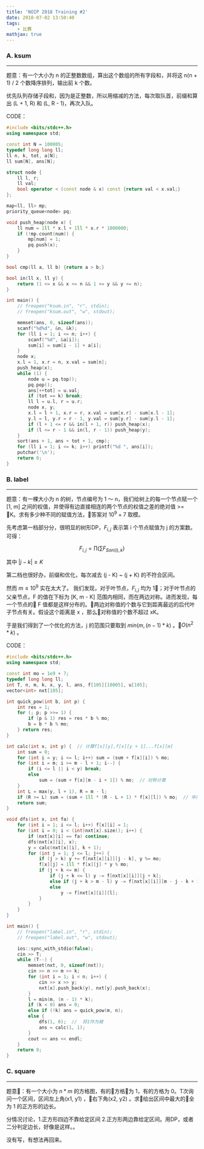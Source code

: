 ```yaml
---
title: 'NOIP 2018 Training #2'
date: 2018-07-02 13:50:40
tags: 
    - 比赛
mathjax: true
---
```


### A. ksum
-----------

题意：有一个大小为 n 的正整数数组，算出这个数组的所有字段和，并将这 n(n + 1) / 2 个数降序排列，输出前 k 个数。

优先队列存储子段和，因为是正整数，所以用缩减的方法，每次取队首，前缀和算出 (L + 1, R) 和 (L, R - 1)，再次入队。

CODE：
``` c++
#include <bits/stdc++.h>
using namespace std;

const int N = 100005;
typedef long long ll;
ll n, k, tot, a[N];
ll sum[N], ans[N];

struct node {
    ll l, r;
    ll val;
    bool operator < (const node & x) const {return val < x.val;}
};

map<ll, ll> mp;
priority_queue<node> pq;

void push_heap(node x) {
    ll num = 1ll * x.l + 1ll * x.r * 1000000;
    if (!mp.count(num)) {
        mp[num] = 1;
        pq.push(x);
    }
}

bool cmp(ll a, ll b) {return a > b;}

bool in(ll x, ll y) {
    return (1 <= x && x <= n && 1 <= y && y <= n);
}

int main() {
    // freopen("ksum.in", "r", stdin);
    // freopen("ksum.out", "w", stdout);

    memset(ans, 0, sizeof(ans));
    scanf("%d%d", &n, &k);
    for (ll i = 1; i <= n; i++) {
        scanf("%d", &a[i]);
        sum[i] = sum[i - 1] + a[i];
    }
    node x;
    x.l = 1, x.r = n, x.val = sum[n];
    push_heap(x);
    while (1) {
        node u = pq.top();
        pq.pop();
        ans[++tot] = u.val;
        if (tot == k) break;
        ll l = u.l, r = u.r;
        node x, y;
        x.l = l + 1, x.r = r, x.val = sum[x.r] - sum[x.l - 1];
        y.l = l, y.r = r - 1, y.val = sum[y.r] - sum[y.l - 1];
        if (l + 1 <= r && in(l + 1, r)) push_heap(x);
        if (l <= r - 1 && in(l, r - 1)) push_heap(y);
    }
    sort(ans + 1, ans + tot + 1, cmp);
    for (ll i = 1; i <= k; i++) printf("%d ", ans[i]);
    putchar('\n');
    return 0;
}
```

### B. label
------------

题意：有一棵大小为 n 的树，节点编号为 1 ～ n，我们给树上的每一个节点赋一个 [1, m] 之间的权值，并使得有边直接相连的两个节点的权值之差的绝对值 >= K。求有多少种不同的赋值方法，答案对 $10^9 + 7$ 取模。

先考虑第一档部分分，很明显的树形DP，$F_{i, j}$ 表示第 i 个节点赋值为 j 的方案数。可得：

$$F_{i, j} = \prod (\sum F_{Son(i), k})$$

其中 $|j - k| \geq K$

第二档也很好办，前缀和优化，每次减去 (j - K) ~ (j + K) 的不符合区间。

然而 $m \leq 10^9$ 实在太大了。
我们发现，对于叶节点，$F_{i, j}$ 均为 1；对于叶节点的父亲节点，F 的值在下标为 [K, m - K] 范围内相同，而在两边对称。进而发现，每一个节点的 F 值都是这样分布的。两边对称值的个数与它到距离最远的后代叶子节点有关。假设这个距离是 x ，那么对称值的个数不超过 xK。

于是我们得到了一个优化的方法，j 的范围只要取到 $min(m, (n - 1) * k)$ 。$O(n^2*k)$ 。

CODE：
``` c++
#include <bits/stdc++.h>
using namespace std;

const int mo = 1e9 + 7;
typedef long long ll;
int T, n, m, k, x, y, l, ans, f[105][10005], u[105];
vector<int> nxt[105];

int quick_pow(int b, int p) {
    int res = 1;
    for (; p; p >>= 1) {
        if (p & 1) res = res * b % mo;
        b = b * b % mo;
    } return res;
}

int calc(int x, int y) {  // 计算f[x][y],f[x][y + 1]...f[x][m]
    int sum = 0;
    for (int i = y; i <= l; i++) sum = (sum + f[x][i]) % mo;
    for (int i = m; i >= m - l + 1; i--) {
        if (i <= l || i < y) break;
        else
            sum = (sum + f[x][m - i + 1]) % mo;  // 对称计算
    }
    int L = max(y, l + 1), R = m - l;
    if (R >= L) sum = (sum + 1ll * (R - L + 1) * f[x][l]) % mo;  // 中间部分
    return sum;
}

void dfs(int x, int fa) {
    for (int i = 1; i <= l; i++) f[x][i] = 1;
    for (int i = 0; i < (int)nxt[x].size(); i++) {
        if (nxt[x][i] == fa) continue;
        dfs(nxt[x][i], x);
        y = calc(nxt[x][i], k + 1);
        for (int j = 1; j <= l; j++) {
            if (j > k) y += f[nxt[x][i]][j - k], y %= mo;
            f[x][j] = 1ll * f[x][j] * y % mo;
            if (j + k <= m) {
                if (j + k <= l) y -= f[nxt[x][i]][j + k];
                else if (j + k > m - l) y -= f[nxt[x][i]][m - j - k + 1];
                else
                    y -= f[nxt[x][i]][l];
            }
        }
    }
}

int main() {
    // freopen("label.in", "r", stdin);
    // freopen("label.out", "w", stdout);

    ios::sync_with_stdio(false);
    cin >> T;
    while (T--) {
        memset(nxt, 0, sizeof(nxt));
        cin >> n >> m >> k;
        for (int i = 1; i < n; i++) {
            cin >> x >> y;
            nxt[x].push_back(y), nxt[y].push_back(x);
        }
        l = min(m, (n - 1) * k);
        if (k < 0) ans = 0;
        else if (!k) ans = quick_pow(m, n);
        else {
            dfs(1, 0);  //  将1作为根
            ans = calc(1, 1);
        }
        cout << ans << endl;
    }
    return 0;
}
```


### C. square
-------------

题意：有一个大小为 $n * m$ 的方格图，有的方格为 1，有的方格为 0。T次询问一个区间，区间左上角(x1, y1) ，右下角(x2, y2) 。求给出区间中最大的全为 1 的正方形的边长。

分情况讨论，1.正方形四边不靠给定区间 2.正方形两边靠给定区间。用DP，或者二分判定边长，好像是这样。。

没有写，有想法再回来。
